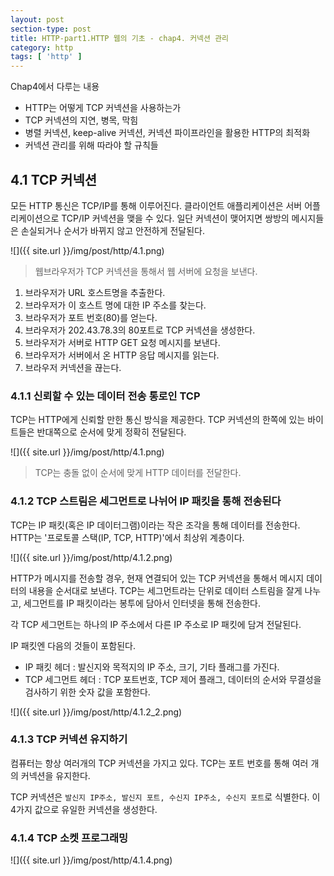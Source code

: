 ```yaml
---
layout: post
section-type: post
title: HTTP-part1.HTTP 웹의 기초 - chap4. 커넥션 관리
category: http
tags: [ 'http' ]
---
```


Chap4에서 다루는 내용

- HTTP는 어떻게 TCP 커넥션을 사용하는가
- TCP 커넥션의 지연, 병목, 막힘
- 병렬 커넥션, keep-alive 커넥션, 커넥션 파이프라인을 활용한 HTTP의 최적화
- 커넥션 관리를 위해 따라야 할 규칙들

## 4.1 TCP 커넥션

모든 HTTP 통신은 TCP/IP를 통해 이루어진다. 클라이언트 애플리케이션은 서버 어플리케이션으로 TCP/IP 커넥션을 맺을 수 있다. 일단 커넥션이 맺어지면 쌍방의 메시지들은 손실되거나 순서가 바뀌지 않고 안전하게 전달된다.

![]({{ site.url }}/img/post/http/4.1.png)
> 웹브라우저가 TCP 커넥션을 통해서 웹 서버에 요청을 보낸다.

1) 브라우저가 URL 호스트명을 추출한다.
2) 브라우저가 이 호스트 명에 대한 IP 주소를 찾는다.
3) 브라우저가 포트 번호(80)를 얻는다.
4) 브라우저가 202.43.78.3의 80포트로 TCP 커넥션을 생성한다.
5) 브라우저가 서버로 HTTP GET 요청 메시지를 보낸다.
6) 브라우저가 서버에서 온 HTTP 응답 메시지를 읽는다.
7) 브라우저 커넥션을 끊는다.

### 4.1.1 신뢰할 수 있는 데이터 전송 통로인 TCP

TCP는 HTTP에게 신뢰할 만한 통신 방식을 제공한다. TCP 커넥션의 한쪽에 있는 바이트들은 반대쪽으로 순서에 맞게 정확히 전달된다.

![]({{ site.url }}/img/post/http/4.1.png)
> TCP는 충돌 없이 순서에 맞게 HTTP 데이터를 전달한다.

### 4.1.2 TCP 스트림은 세그먼트로 나뉘어 IP 패킷을 통해 전송된다

TCP는 IP 패킷(혹은 IP 데이터그램)이라는 작은 조각을 통해 데이터를 전송한다. HTTP는 '프로토콜 스택(IP, TCP, HTTP)'에서 최상위 계층이다.

![]({{ site.url }}/img/post/http/4.1.2.png)

HTTP가 메시지를 전송할 경우, 현재 연결되어 있는 TCP 커넥션을 통해서 메시지 데이터의 내용을 순서대로 보낸다. TCP는 세그먼트라는 단위로 데이터 스트림을 잘게 나누고, 세그먼트를 IP 패킷이라는 봉투에 담아서 인터넷을 통해 전송한다.  

각 TCP 세그먼트는 하나의 IP 주소에서 다른 IP 주소로 IP 패킷에 담겨 전달된다.  

IP 패킷엔 다음의 것들이 포함된다.
- IP 패킷 헤더 : 발신지와 목적지의 IP 주소, 크기, 기타 플래그를 가진다.  
- TCP 세그먼트 헤더 : TCP 포트번호, TCP 제어 플래그, 데이터의 순서와 무결성을 검사하기 위한 숫자 값을 포함한다.

![]({{ site.url }}/img/post/http/4.1.2_2.png)

### 4.1.3 TCP 커넥션 유지하기

컴퓨터는 항상 여러개의 TCP 커넥션을 가지고 있다. TCP는 포트 번호를 통해 여러 개의 커넥션을 유지한다.

TCP 커넥션은 `발신지 IP주소, 발신지 포트, 수신지 IP주소, 수신지 포트`로 식별한다.
이 4가지 값으로 유일한 커넥션을 생성한다.

### 4.1.4 TCP 소켓 프로그래밍

![]({{ site.url }}/img/post/http/4.1.4.png)
